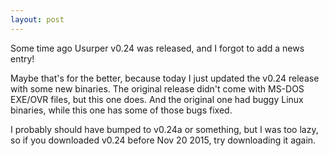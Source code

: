 ```yaml
---
layout: post
---
```


Some time ago Usurper v0.24 was released, and I forgot to add a news entry!

Maybe that's for the better, because today I just updated the v0.24 release with some new binaries.  The original release didn't come with MS-DOS EXE/OVR files, but this one does.  And the original one had buggy Linux binaries, while this one has some of those bugs fixed.

I probably should have bumped to v0.24a or something, but I was too lazy, so if you downloaded v0.24 before Nov 20 2015, try downloading it again.
